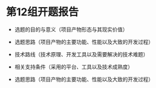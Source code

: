 # 第12组开题报告

- 选题的目的与意义（项目产物形态与其现实价值）

  

- 选题思路（项目产物的主要功能、性能以及大致的开发过程）

  

- 技术路线（技术原理、开发工具以及需要解决的技术难题）

  

- 相关支持条件（采用的平台、工具以及技术成熟度）

  

- 选题思路（项目产物的主要功能、性能以及大致的开发过程）

